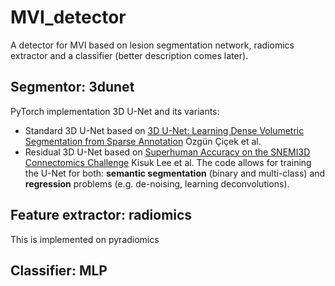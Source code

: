 
# MVI_detector
A detector for MVI based on lesion segmentation network, radiomics extractor and a classifier (better description comes later).

## Segmentor: 3dunet
PyTorch implementation 3D U-Net and its variants:
- Standard 3D U-Net based on [3D U-Net: Learning Dense Volumetric Segmentation from Sparse Annotation](https://arxiv.org/abs/1606.06650) 
Özgün Çiçek et al.
- Residual 3D U-Net based on [Superhuman Accuracy on the SNEMI3D Connectomics Challenge](https://arxiv.org/pdf/1706.00120.pdf) Kisuk Lee et al.
The code allows for training the U-Net for both: **semantic segmentation** (binary and multi-class) and **regression** problems (e.g. de-noising, learning deconvolutions).


## Feature extractor: radiomics
This is implemented on pyradiomics

## Classifier: MLP



